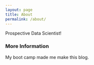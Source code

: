 ```yaml
---
layout: page
title: About
permalink: /about/
---
```


Prospective Data Scientist!

### More Information

My boot camp made me make this blog.

